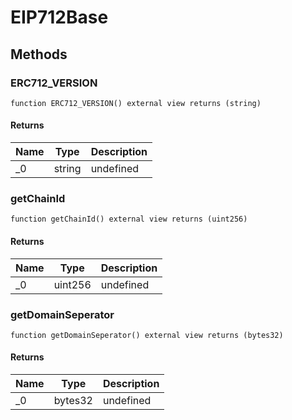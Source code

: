 # EIP712Base









## Methods

### ERC712_VERSION

```solidity
function ERC712_VERSION() external view returns (string)
```






#### Returns

| Name | Type | Description |
|---|---|---|
| _0 | string | undefined |

### getChainId

```solidity
function getChainId() external view returns (uint256)
```






#### Returns

| Name | Type | Description |
|---|---|---|
| _0 | uint256 | undefined |

### getDomainSeperator

```solidity
function getDomainSeperator() external view returns (bytes32)
```






#### Returns

| Name | Type | Description |
|---|---|---|
| _0 | bytes32 | undefined |




